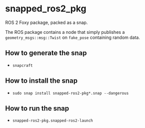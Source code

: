 # snapped_ros2_pkg
ROS 2 Foxy package, packed as a snap.

The ROS package contains a node that simply publishes a `geometry_msgs::msg::Twist` on `fake_pose` containing random data.
## How to generate the snap
- `snapcraft`
## How to install the snap
- `sudo snap install snapped-ros2-pkg*.snap --dangerous`
## How to run the snap
- `snapped-ros2-pkg.snapped-ros2-launch`

